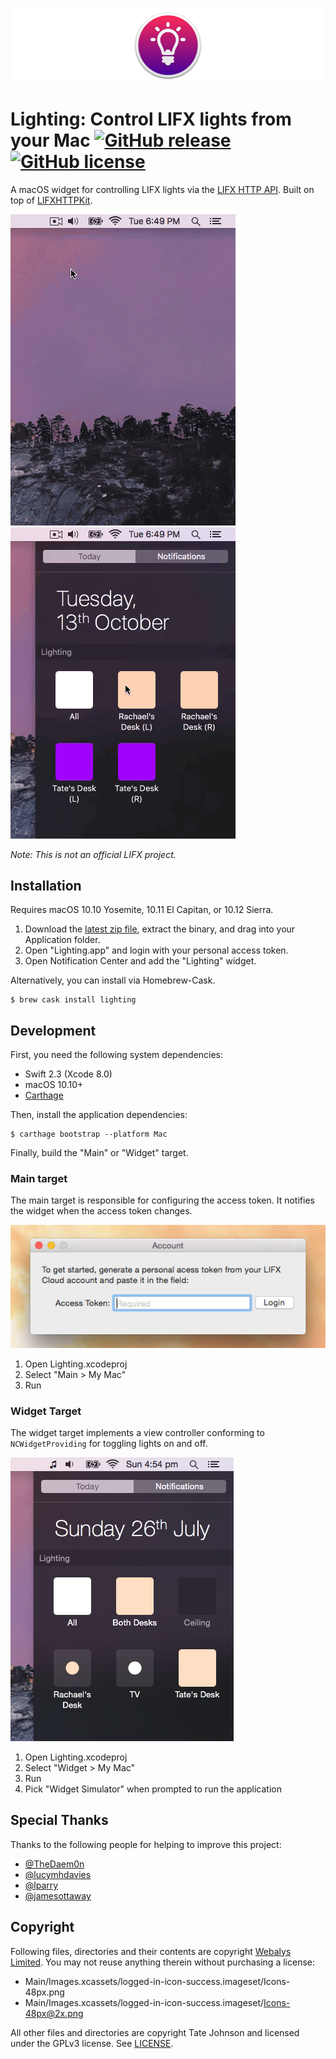 ![](Design/README/Logo.png)

# Lighting: Control LIFX lights from your Mac [![GitHub release](https://img.shields.io/github/release/tatey/Lighting.svg)](https://github.com/tatey/Lighting/releases/latest) [![GitHub license](https://img.shields.io/github/license/tatey/Lighting.svg)](https://raw.githubusercontent.com/tatey/Lighting/master/LICENSE.txt)

A macOS widget for controlling LIFX lights via the [LIFX HTTP API](http://api.developer.lifx.com/docs). Built on top of [LIFXHTTPKit](https://github.com/tatey/LIFXHTTPKit).

![](Design/README/ScreenshotPreview1.gif)
![](Design/README/ScreenshotPreview2.gif)

*Note: This is not an official LIFX project.*

## Installation

Requires macOS 10.10 Yosemite, 10.11 El Capitan, or 10.12 Sierra.

1. Download the [latest zip file](https://github.com/tatey/Lighting/releases/latest),
   extract the binary, and drag into your Application folder.
2. Open "Lighting.app" and login with your personal access token.
3. Open Notification Center and add the "Lighting" widget.

Alternatively, you can install via Homebrew-Cask.

    $ brew cask install lighting

## Development

First, you need the following system dependencies:

* Swift 2.3 (Xcode 8.0)
* macOS 10.10+
* [Carthage](https://github.com/Carthage/Carthage)

Then, install the application dependencies:

    $ carthage bootstrap --platform Mac

Finally, build the "Main" or "Widget" target.

### Main target

The main target is responsible for configuring the access token. It notifies
the widget when the access token changes.

![](Design/README/ScreenshotTargetMain.jpg)

1. Open Lighting.xcodeproj
2. Select "Main > My Mac"
3. Run

### Widget Target

The widget target implements a view controller conforming to `NCWidgetProviding`
for toggling lights on and off.

![](Design/README/ScreenshotTargetWidget.jpg)

1. Open Lighting.xcodeproj
2. Select "Widget > My Mac"
3. Run
4. Pick "Widget Simulator" when prompted to run the application

## Special Thanks

Thanks to the following people for helping to improve this project:

* [@TheDaem0n](https://github.com/TheDaem0n)
* [@lucymhdavies](https://github.com/lucymhdavies)
* [@lparry](https://github.com/lparry)
* [@jamesottaway](https://github.com/jamesottaway)

## Copyright

Following files, directories and their contents are copyright [Webalys Limited](http://streamlineicons.com).
You may not reuse anything therein without purchasing a license:

* Main/Images.xcassets/logged-in-icon-success.imageset/Icons-48px.png
* Main/Images.xcassets/logged-in-icon-success.imageset/Icons-48px@2x.png

All other files and directories are copyright Tate Johnson and licensed under
the GPLv3 license. See [LICENSE](LICENSE.txt).
